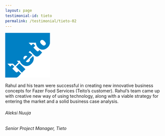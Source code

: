 ```yaml
---
layout: page
testimonial-id: tieto
permalink: /testimonial/tieto-02
---
```


![Tieto](/images/brand-logos/tieto.png)

Rahul and his team were successful in creating new innovative business concepts for Fazer Food Services (Teito’s customer). Rahul’s team came up with creative new way of using technology, along with a viable strategy for entering the market and a solid business case analysis.

###### Aleksi Nuuja

###### Senior Project Manager, Tieto
